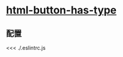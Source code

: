 # [html-button-has-type](https://eslint.vuejs.org/rules/html-button-has-type.html)

## 配置

<<< ./.eslintrc.js
